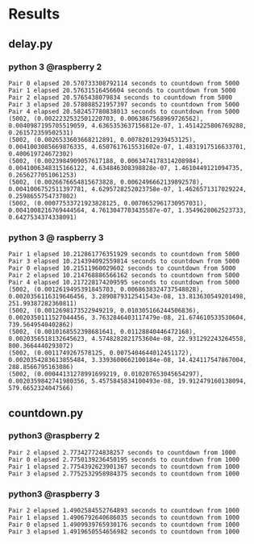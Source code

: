 # Results

## delay.py

### python 3 @raspberry 2

    Pair 0 elapsed 20.570733308792114 seconds to countdown from 5000
    Pair 1 elapsed 20.57631516456604 seconds to countdown from 5000
    Pair 2 elapsed 20.5765438079834 seconds to countdown from 5000
    Pair 3 elapsed 20.578088521957397 seconds to countdown from 5000
    Pair 4 elapsed 20.582457780838013 seconds to countdown from 5000
    (5002, (0.0022232532501220703, 0.0063867568969726562), 0.0040987195705519059, 4.6365353637156812e-07, 1.4514225806769288, 0.261572359502531)
    (5002, (0.0026533603668212891, 0.00782012939453125), 0.0041003085669876335, 4.6507617615531602e-07, 1.4831917516633701, 0.400619724672302)
    (5002, (0.0023984909057617188, 0.0063474178314208984), 0.0041006348315166122, 4.634846308398828e-07, 1.4610449121094735, 0.2656277051061253)
    (5002, (0.0026676654815673828, 0.0062496662139892578), 0.0041006752511397781, 4.6295728252023758e-07, 1.4626571317029224, 0.2598655754737802)
    (5002, (0.00077533721923828125, 0.0070652961730957031), 0.0041008216769444564, 4.7613047703435587e-07, 1.3549628062523733, 0.6427534374338091)

### python 3 @ raspberry 3

    Pair 1 elapsed 10.212861776351929 seconds to countdown from 5000
    Pair 3 elapsed 10.214394092559814 seconds to countdown from 5000
    Pair 0 elapsed 10.21511960029602 seconds to countdown from 5000
    Pair 2 elapsed 10.214768886566162 seconds to countdown from 5000
    Pair 4 elapsed 10.217228174209595 seconds to countdown from 5000
    (5002, (0.0012619495391845703, 0.0068638324737548828), 0.0020356116319646456, 3.2890879312541543e-08, 13.813630549201498, 251.99387282360811)
    (5002, (0.0012698173522949219, 0.010305166244506836), 0.0020350111527044456, 3.7632846403117479e-08, 21.674610533530604, 739.5649540402862)
    (5002, (0.0010168552398681641, 0.01128840446472168), 0.0020356518132645623, 4.5748282821753604e-08, 22.931292243264558, 800.3664440293072)
    (5002, (0.0011749267578125, 0.0075404644012451172), 0.0020354283613855484, 3.3393600662100184e-08, 14.424117547867004, 288.8566795163086)
    (5002, (0.00044131278991699219, 0.010207653045654297), 0.0020359842741980356, 5.4575845834100493e-08, 19.912479160138094, 579.6652324047566)

## countdown.py

### python3 @raspberry 2

    Pair 2 elapsed 2.773427724838257 seconds to countdown from 1000
    Pair 0 elapsed 2.7750139236450195 seconds to countdown from 1000
    Pair 1 elapsed 2.7754392623901367 seconds to countdown from 1000
    Pair 3 elapsed 2.7752532958984375 seconds to countdown from 1000

### python3 @raspberry 3

    Pair 2 elapsed 1.4902584552764893 seconds to countdown from 1000
    Pair 1 elapsed 1.4906792640686035 seconds to countdown from 1000
    Pair 0 elapsed 1.4909939765930176 seconds to countdown from 1000
    Pair 3 elapsed 1.4919650554656982 seconds to countdown from 1000


